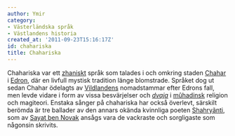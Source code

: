 ```yaml
---
author: Ymir
category:
- Västerländska språk
- Västlandens historia
created_at: '2011-09-23T15:16:17Z'
id: chahariska
title: Chahariska
---
```

Chahariska var ett [zhaniskt] språk som talades i och omkring staden [Chahar] i [Edron], där en livfull mystisk tradition länge blomstrade. Språket dog ut sedan Chahar ödelagts av [Vildlandens] nomadstammar efter Edrons fall, men levde vidare i form av vissa besvärjelser och [*dvaja*] i [mûhadinsk] religion och magiteori. Enstaka sånger på chahariska har också överlevt, särskilt berömda är tre ballader av den annars okända kvinnliga poeten [Shahryãnti], som av [Sayat ben Novak] ansågs vara de vackraste och sorgligaste som någonsin skrivits.

  [zhaniskt]: Zhaniska_språk
  [Chahar]: Chahar
  [Edron]: Edron
  [Vildlandens]: Vildlanden
  [*dvaja*]: Dvaja
  [mûhadinsk]: Mûhad
  [Shahryãnti]: Shahryãnti
  [Sayat ben Novak]: Sayat_ben_Novak